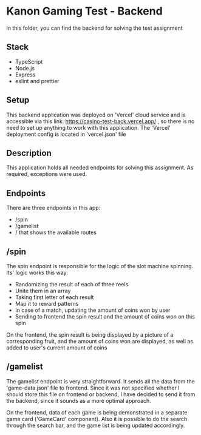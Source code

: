 # Kanon Gaming Test - Backend

In this folder, you can find the backend for solving the test assignment

## Stack

- TypeScript
- Node.js
- Express
- eslint and prettier

## Setup

This backend application was deployed on 'Vercel' cloud service and is accessible via this link: https://casino-test-back.vercel.app/ , so there is no need to set up anything to work with this application. The 'Vercel' deployment config is located in 'vercel.json' file

## Description

This application holds all needed endpoints for solving this assignment. As required, exceptions were used.

## Endpoints

There are three endpoints in this app:

- /spin
- /gamelist
- / that shows the available routes

## /spin

The spin endpoint is responsible for the logic of the slot machine spinning. Its' logic works this way:

- Randomizing the result of each of three reels
- Unite them in an array
- Taking first letter of each result
- Map it to reward patterns
- In case of a match, updating the amount of coins won by user
- Sending to frontend the spin result and the amount of coins won on this spin

On the frontend, the spin result is being displayed by a picture of a corresponding fruit, and the amount of coins won are displayed, as well as added to user's current amount of coins

## /gamelist

The gamelist endpoint is very straightforward. It sends all the data from the 'game-data.json' file to frontend. Since it was not specified whether I should store this file on frontend or backend, I have decided to send it from the backend, since it sounds as a more optimal approach.

On the frontend, data of each game is being demonstrated in a separate game card ('GameCard' component). Also it is possible to do the search through the search bar, and the game list is being updated accordingly.